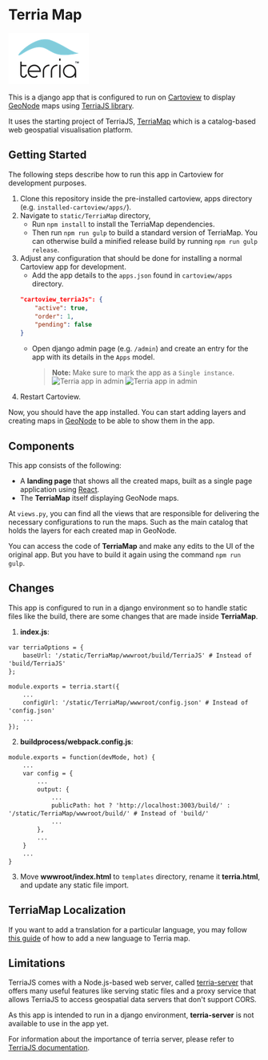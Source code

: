 # Terria Map

![Terria logo](./static/TerriaMap/terria-logo.png "Terria logo")

This is a django app that is configured to run on [Cartoview](https://cartoview.net/) to display [GeoNode](https://github.com/GeoNode/geonode) maps using [TerriaJS library](https://github.com/TerriaJS/TerriaJS).

It uses the starting project of TerriaJS, [TerriaMap](https://github.com/TerriaJS/TerriaMap) which is a catalog-based web geospatial visualisation platform.

## Getting Started

The following steps describe how to run this app in Cartoview for development purposes.

1. Clone this repository inside the pre-installed cartoview, apps directory (e.g. `installed-cartoview/apps/`).
2. Navigate to `static/TerriaMap` directory,
    - Run `npm install` to install the TerriaMap dependencies.
    - Then run `npm run gulp` to build a standard version of TerriaMap. You can otherwise build a minified release build by running `npm run gulp release`.
3. Adjust any configuration that should be done for installing a normal Cartoview app for development.
    - Add the app details to the `apps.json` found in `cartoview/apps` directory.
    ```json
    "cartoview_terriaJs": {
        "active": true,
        "order": 1,
        "pending": false
    }
    ```
    - Open django admin page (e.g. `/admin`) and create an entry for the app with its details in the `Apps` model.
        > **Note:** Make sure to mark the app as a `Single instance`.
        > ![Terria app in admin](https://user-images.githubusercontent.com/30727109/132563178-3c9ad85b-251d-450e-bc79-f6e2b9ec15dd.png)
        > ![Terria app in admin](https://user-images.githubusercontent.com/30727109/132563211-9cdb899d-cf5c-4682-940c-e5891b769c26.png)
4. Restart Cartoview.

Now, you should have the app installed. You can start adding layers and creating maps in [GeoNode](https://github.com/GeoNode/geonode) to be able to show them in the app.

## Components

This app consists of the following:
* A **landing page** that shows all the created maps, built as a single page application using [React](https://reactjs.org/).
* The **TerriaMap** itself displaying GeoNode maps.

At `views.py`, you can find all the views that are responsible for delivering the necessary configurations to run the maps. Such as the main catalog that holds the layers for each created map in GeoNode.

You can access the code of **TerriaMap** and make any edits to the UI of the original app. But you have to build it again using the command `npm run gulp`.

## Changes

This app is configured to run in a django environment so to handle static files like the build, there are some changes that are made inside **TerriaMap**.

1. **index.js**:
```
var terriaOptions = {
    baseUrl: '/static/TerriaMap/wwwroot/build/TerriaJS' # Instead of 'build/TerriaJS'
};
```
```
module.exports = terria.start({
    ...
    configUrl: '/static/TerriaMap/wwwroot/config.json' # Instead of 'config.json'
    ...
});
```

2. **buildprocess/webpack.config.js**:
```
module.exports = function(devMode, hot) {
    ...
    var config = {
        ...
        output: {
            ...
            publicPath: hot ? 'http://localhost:3003/build/' : '/static/TerriaMap/wwwroot/build/' # Instead of 'build/'
            ...
        },
        ...
    }
    ...
}
```

3. Move **wwwroot/index.html** to `templates` directory, rename it **terria.html**, and update any static file import.

## TerriaMap Localization

If you want to add a translation for a particular language, you may follow [this guide](static/TerriaMap/README.md#localization) of how to add a new language to Terria map.

## Limitations

TerriaJS comes with a Node.js-based web server, called [terria-server](https://github.com/TerriaJS/terriajs-server) that offers many useful features like serving static files and a proxy service that allows TerriaJS to access geospatial data servers that don't support CORS.

As this app is intended to run in a django environment, **terria-server** is not available to use in the app yet.

For information about the importance of terria server, please refer to [TerriaJS documentation](https://docs.terria.io/guide/deploying/deploying-terriamap/#using-any-web-server).
